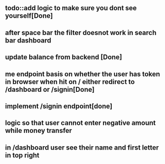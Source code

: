 ## todo::add logic to make sure you dont see yourself[Done]

## after space bar the filter doesnot work in search bar dashboard

## update balance from backend [Done]

## me endpoint basis on whether the user has token in browser when hit on / either redirect to /dashboard or /signin[Done]

## implement /signin endpoint[done]

## logic so that user cannot enter negative amount while money transfer

## in /dashboard user see their name and first letter in top right
